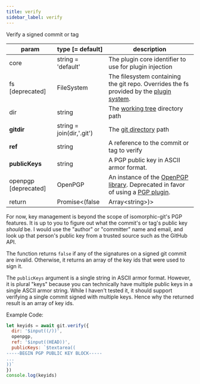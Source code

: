 ```yaml
---
title: verify
sidebar_label: verify
---
```


Verify a signed commit or tag

| param                | type [= default]                   | description                                                                                                                          |
| -------------------- | ---------------------------------- | ------------------------------------------------------------------------------------------------------------------------------------ |
| core                 | string = 'default'                 | The plugin core identifier to use for plugin injection                                                                               |
| fs [deprecated]      | FileSystem                         | The filesystem containing the git repo. Overrides the fs provided by the [plugin system](./plugin_fs.md).                            |
| dir                  | string                             | The [working tree](dir-vs-gitdir.md) directory path                                                                                  |
| **gitdir**           | string = join(dir,'.git')          | The [git directory](dir-vs-gitdir.md) path                                                                                           |
| **ref**              | string                             | A reference to the commit or tag to verify                                                                                           |
| **publicKeys**       | string                             | A PGP public key in ASCII armor format.                                                                                              |
| openpgp [deprecated] | OpenPGP                            | An instance of the [OpenPGP library](https://unpkg.com/openpgp@2.6.2). Deprecated in favor of using a [PGP plugin](./plugin_pgp.md). |
| return               | Promise\<(false|Array\<string\>)\> | The value `false` or the valid key ids (in hex format) used to sign the commit.                                                      |

For now, key management is beyond the scope of isomorphic-git's PGP features.
It is up to you to figure out what the commit's or tag's public key _should_ be.
I would use the "author" or "committer" name and email, and look up
that person's public key from a trusted source such as the GitHub API.

The function returns `false` if any of the signatures on a signed git commit are invalid.
Otherwise, it returns an array of the key ids that were used to sign it.

The `publicKeys` argument is a single string in ASCII armor format. However, it is plural "keys" because
you can technically have multiple public keys in a single ASCII armor string. While I haven't tested it, it
should support verifying a single commit signed with multiple keys. Hence why the returned result is an array of key ids.

Example Code:

```js live
let keyids = await git.verify({
  dir: '$input((/))',
  openpgp,
  ref: '$input((HEAD))',
  publicKeys: `$textarea((
-----BEGIN PGP PUBLIC KEY BLOCK-----
...
))`
})
console.log(keyids)
```
